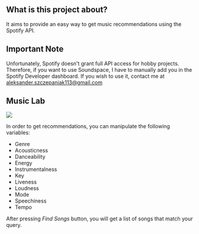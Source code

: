 ## What is this project about?

It aims to provide an easy way to get music recommendations using the Spotify API.

## Important Note
Unfortunately, Spotify doesn't grant full API access for hobby projects. Therefore, if you want to use Soundspace, I have to manually add you in the Spotify Developer dashboard. If you wish to use it, contact me at aleksander.szczepaniak113@gmail.com

## Music Lab
<img src="/github/music_lab.jpg">

In order to get recommendations, you can manipulate the following variables:
<ul>
  <li>Genre</li>
  <li>Acousticness</li>
  <li>Danceability</li>
  <li>Energy</li>
  <li>Instrumentalness</li>
  <li>Key</li>
  <li>Liveness</li>
  <li>Loudness</li>
  <li>Mode</li>
  <li>Speechiness</li>
  <li>Tempo</li>
</ul>

After pressing <i>Find Songs</i> button, you will get a list of songs that match your query.
